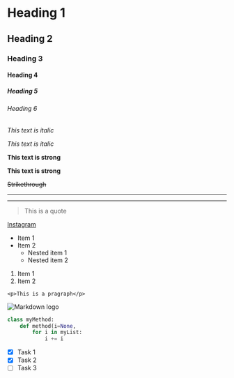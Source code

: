 <!--    Headings    -->

# Heading 1
## Heading 2
### Heading 3
#### Heading 4
##### Heading 5
###### Heading 6

<!--    Italics     -->
*This text is italic*

_This text is italic_

<!--    Strong      -->

**This text is strong**

__This text is strong__
<!--    Strikethrough -->

~~Strikethrough~~ 

<!--    Horizontal Rule     -->

---

___

<!-- Blockquotes -->

>This is a quote

<!--    Links       -->
[Instagram](https://instagram.com/gusttz_ "Meu instagram")

<!-- UL -->
* Item 1
* Item 2
    * Nested item 1
    * Nested item 2

<!-- OL -->
1. Item 1
1. Item 2

<!--    Inline code block    -->
`<p>This is a pragraph</p>`

<!--        Images      -->
![Markdown logo](https://markdown-here.com/img/icon256.png)


<!-- Github Markdown -->

<!-- Code blocks -->
```python
class myMethod:
    def method(i=None,
        for i in myList:
            i += i 
``` 

<!-- Task lists -->

* [x] Task 1
* [x] Task 2
* [ ] Task 3
